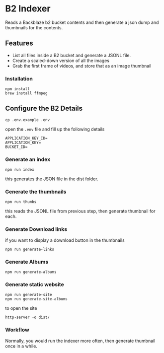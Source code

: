 # B2 Indexer

Reads a Backblaze b2 bucket contents and then generate a json dump and thumbnails for the contents.


## Features

* List all files inside a B2 bucket and generate a JSONL file.
* Create a scaled-down version of all the images
* Grab the first frame of videos, and store that as an image thumbnail


### Installation

```
npm install
brew install ffmpeg
```

## Configure the B2 Details

```
cp .env.example .env
```
open the `.env` file and fill up the following details

```
APPLICATION_KEY_ID=
APPLICATION_KEY=
BUCKET_ID=
```


### Generate an index

```
npm run index
```

this generates the JSON file in the dist folder.


### Generate the thumbnails

```
npm run thumbs
```

this reads the JSONL file from previous step, then generate thumbnail for each.


### Generate Download links

if you want to display a download button in the thumbnails

```
npm run generate-links
```

### Generate Albums


```
npm run generate-albums
```

### Generate static website

```
npm run generate-site
npm run generate-site-albums
```

to open the site
```
http-server -o dist/
```





### Workflow

Normally, you would run the indexer more often, then generate thumbnail once in a while.